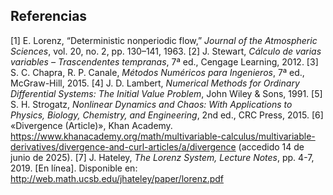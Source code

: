 ## Referencias

[1] E. Lorenz, “Deterministic nonperiodic flow,” *Journal of the Atmospheric Sciences*, vol. 20, no. 2, pp. 130–141, 1963.
[2] J. Stewart, *Cálculo de varias variables – Trascendentes tempranas*, 7ª ed., Cengage Learning, 2012.
[3] S. C. Chapra, R. P. Canale, *Métodos Numéricos para Ingenieros*, 7ª ed., McGraw-Hill, 2015.
[4] J. D. Lambert, *Numerical Methods for Ordinary Differential Systems: The Initial Value Problem*, John Wiley & Sons, 1991.
[5] S. H. Strogatz, *Nonlinear Dynamics and Chaos: With Applications to Physics, Biology, Chemistry, and Engineering*, 2nd ed., CRC Press, 2015.
[6] «Divergence (Article)», Khan Academy. https://www.khanacademy.org/math/multivariable-calculus/multivariable-derivatives/divergence-and-curl-articles/a/divergence (accedido 14 de junio de 2025).
[7] J. Hateley, *The Lorenz System, Lecture Notes*, pp. 4-7, 2019. [En línea]. Disponible en: http://web.math.ucsb.edu/jhateley/paper/lorenz.pdf